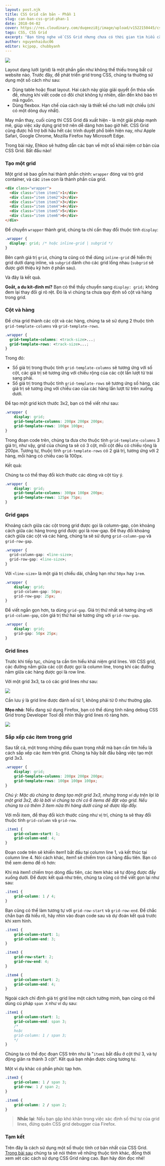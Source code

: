 ```yaml
---
layout: post.njk
title: CSS Grid căn bản - Phần 1
slug: can-ban-css-grid-phan-1
date: 2018-04-02
cover: https://res.cloudinary.com/duqeezi8j/image/upload/v1522150445/cssgrid.025372ef_dcvvub.png
tags: CSS, CSS Grid
excerpt: "Bạn từng nghe về CSS Grid nhưng chưa có thời gian tìm hiểu cặn kẽ? Không sao, Ehkoo sẽ giúp bạn khám phá NGAY những tính năng vượt trội của CSS Grid trong việc xây dựng layout."
author: nguyenhaiduc06
editor: kcjpop, chubbyanh
---
```

![](https://res.cloudinary.com/duqeezi8j/image/upload/v1522150445/cssgrid.025372ef_dcvvub.png)

Layout dạng lưới (grid) là một phần gần như không thể thiếu trong bất cứ website nào. Trước đây, để phát triển grid trong CSS, chúng ta thường sử dụng một số cách như sau:

* Dùng table hoặc float layout. Hai cách này giúp giải quyết ổn thỏa vấn đề, nhưng khi viết code có đôi chút không tự nhiên, dẫn đến khó bảo trì mã nguồn.
* Dùng flexbox. Hạn chế của cách này là thiết kế cho lưới một chiều (chỉ có một dòng duy nhất).

May mắn thay, cuối cùng thì CSS Grid đã xuất hiện - là một giải pháp mạnh mẽ, giúp việc xây dựng grid trở nên dễ dàng hơn bao giờ hết. CSS Grid cũng được hỗ trợ bởi hầu hết các trình duyệt phổ biến hiện nay, như Apple Safari, Google Chrome, Mozilla Firefox hay Microsoft Edge.

Trong bài này, Ehkoo sẽ hướng dẫn các bạn về một số khái niệm cơ bản của CSS Grid. Bắt đầu nào!

### Tạo một grid

Một grid sẽ bao gồm hai thành phần chính: `wrapper` đóng vai trò grid container, và các `item` con là thành phần của grid.

```html
<div class="wrapper">
  <div class="item item1">1</div>
  <div class="item item2">2</div>
  <div class="item item3">3</div>
  <div class="item item4">4</div>
  <div class="item item5">5</div>
  <div class="item item6">6</div>
</div>
```

Để chuyển `wrapper` thành grid, chúng ta chỉ cần thay đổi thuộc tính `display`:

```css
.wrapper {
  display: grid; /* hoặc inline-grid | subgrid */
}
```

Bên cạnh giá trị `grid`, chúng ta cũng có thể dùng `inline-grid` để hiển thị grid dưới dạng inline,  và `subgrid` dành cho các grid lồng nhau (`subgrid` sẽ được giới thiệu kỹ hơn ở phần sau).

Và đây là kết quả.
<script async src="//jsfiddle.net/tv2r4ead/6/embed/result,html,css/"></script>

**Goắt, a du kít-đinh mi?**
Bạn có thể thấy chuyển sang `display: grid;` không đem lại thay đổi gì rõ rệt. Đó là vì chúng ta chưa quy định số cột và hàng trong grid.

### Cột và hàng

Để chia grid thành các cột và các hàng, chúng ta sẽ sử dụng 2 thuộc tính `grid-template-columns` và `grid-template-rows`.

```css
.wrapper {
  grid-template-columns: <track-size>...;
  grid-template-rows: <track-size>...;
}
```

Trong đó:

* Số giá trị trong thuộc tính `grid-template-columns` sẽ tương ứng với số cột, các giá trị sẽ tương ứng với chiều rộng của các cột lần lượt từ trái sang phải.
* Số giá trị trong thuộc tính `grid-template-rows` sẽ tương ứng số hàng, các giá trị sẽ tương ứng  với chiều cao của các hàng lần lượt từ trên xuống dưới.

Để tạo một grid kích thước 3x2, bạn có thể viết như sau:

```css
.wrapper {
    display: grid;
    grid-template-columns: 200px 200px 200px;
    grid-template-rows: 100px 100px;
}
```

Trong đoạn code trên, chúng ta đưa cho thuộc tính `grid-template-columns` 3 giá trị, như vậy, grid của chúng ta sẽ có 3 cột, mỗi cột đều có chiều rộng là 200px. Tương tự, thuộc tính `grid-template-rows` có 2 giá trị, tương ứng với 2 hàng, mỗi hàng có chiều cao là 100px.

Kết quả:

<script async src="//jsfiddle.net/tv2r4ead/10/embed/result,html,css/"></script>

Chúng ta có thể thay đổi kích thước các dòng và cột tùy ý.

```css
.wrapper {
    display: grid;
    grid-template-columns: 300px 100px 200px;
    grid-template-rows: 125px 75px;
}
```

<script async src="//jsfiddle.net/tv2r4ead/11/embed/result,html,css/"></script>

### Grid gaps

Khoảng cách giữa các cột trong grid được gọi là column-gap, còn khoảng cách giữa các hàng trong grid được gọi là row-gap.
Để thay đổi khoảng cách giữa các cột và các hàng, chúng ta sẽ sử dụng `grid-column-gap` và `grid-row-gap`.

```css
.wrapper {
  grid-column-gap: <line-size>;
  grid-row-gap: <line-size>;
}
```

Với `<line-size>` là một giá trị chiều dài, chẳng hạn như `50px` hay `1rem`.

```css
.wrapper {
    display: grid;
    grid-column-gap: 50px;
    grid-row-gap: 25px;
}
```

Để viết ngắn gọn hơn, ta dùng `grid-gap`. Giá trị thứ nhất sẽ tương ứng với `grid-column-gap`, còn giá trị thứ hai sẽ tương ứng với `grid-row-gap`.

```css
.wrapper {
    display: grid;
    grid-gap: 50px 25px;
}
```

<script async src="//jsfiddle.net/tv2r4ead/12/embed/result,html,css/"></script>

### Grid lines

Trước khi tiếp tục, chúng ta cần tìm hiểu khái niệm grid lines. Với CSS grid, các đường nằm giữa các cột được gọi là column line, trong khi các đường nằm giữa các hàng được gọi là row line.

Với một grid 3x3, ta có các grid lines như sau:

![](https://res.cloudinary.com/duqeezi8j/image/upload/v1522576022/i3yuE1s_snye0v.jpg)

Cần lưu ý là grid line được đánh số từ 1, không phải từ 0 như thường gặp.

**Mẹo nhỏ**: Nếu đang sử dụng Firefox, bạn có thể dùng tính năng debug CSS Grid trong Developer Tool để nhìn thấy grid lines rõ ràng hơn.

![](https://res.cloudinary.com/duqeezi8j/image/upload/v1522579953/debugger_zjreqh.png)

### Sắp xếp các item trong grid

Sau tất cả, một trong những điều quan trọng nhất mà bạn cần tìm hiểu là cách sắp xếp các item trên grid. Chúng ta hãy bắt đầu bằng việc tạo một grid 3x3.

```css
.wrapper {
    display: grid;
    grid-template-columns: 200px 200px 200px;
    grid-template-rows: 100px 100px 100px;
}
```
<script async src="//jsfiddle.net/tv2r4ead/14/embed/result,html,css/"></script>

*Chú ý: Mặc dù chúng ta đang tạo một grid 3x3, nhưng trong ví dụ trên lại là một grid 3x2, đó là bởi vì chúng ta chỉ có 6 items để đặt vào grid. Nếu chúng ta có thêm 3 item nữa thì hàng dưới cùng sẽ được lấp đầy.*

Với mỗi item, để thay đổi kích thước cũng như vị trí, chúng ta sẽ thay đổi thuộc tính `grid-column` và `grid-row`.

```css
.item1 {
    grid-column-start: 1;
    grid-column-end: 4;
}
```

Đoạn code trên sẽ khiến item1 bắt đầu tại column line 1, và kết thúc tại column line 4. Nói cách khác, item1 sẽ chiếm trọn cả hàng đầu tiên. Bạn có thể xem demo để rõ hơn:

<script async src="//jsfiddle.net/tv2r4ead/15/embed/result,html,css/"></script>

Khi mà item1 chiếm trọn dòng đầu tiên, các item khác sẽ tự động được đẩy xuống dưới. Để được kết quả như trên, chúng ta cũng có thể viết gọn lại như sau:

```css
.item1 {
    grid-column: 1 / 4;
}
```

Bạn cũng có thể làm tương tự với `grid-row-start` và `grid-row-end`.
Để chắc chắn bạn đã hiểu rõ, hãy nhìn vào đoạn code sau và dự đoán kết quả trước khi xem hình.

```css
.item1 {
    grid-column-start: 1;
    grid-column-end: 3;
}

.item3 {
    grid-row-start: 2;
    grid-row-end: 4;
}

.item4 {
    grid-column-start: 2;
    grid-column-end: 4;
}
```

<script async src="//jsfiddle.net/tv2r4ead/17/embed/result,html,css/"></script>

Ngoài cách chỉ định giá trị grid line một cách tường minh, bạn cũng có thể dùng cú pháp `span X` như ví dụ sau:

```css
.item1 {
    grid-column-start: 1;
    grid-column-end: span 3;
    /*
    hoặc
    grid-column: 1 / span 3;
    */
}
```

Chúng ta có thể đọc đoạn CSS trên như là "`item1` bắt đầu ở cột thứ 3, và tự động giãn ra thành 3 cột". Kết quả bạn nhận được cũng tương tự.

<script async src="//jsfiddle.net/tv2r4ead/19/embed/result,html,css/"></script>

Một ví dụ khác có phần phức tạp hơn.
```css
.item3 {
    grid-column: 1 / span 3;
    grid-row: 1 / span 2;
}

.item6 {
    grid-column: 2 / span 2;
}
```

<script async src="//jsfiddle.net/tv2r4ead/23/embed/result,html,css/"></script>

> **Nhắc lại**: Nếu bạn gặp khó khăn trong việc xác định số thứ tự của grid lines, đừng quên CSS grid debugger của Firefox.


### Tạm kết

Trên đây là cách sử dụng một số thuộc tính cơ bản nhất của CSS Grid. [Trong bài sau](https://ehkoo.com/bai-viet/can-ban-css-grid-phan-2) chúng ta sẽ nói thêm về những thuộc tính khác, đồng thời xem xét các cách sử dụng CSS Grid nâng cao. Bạn hãy đón đọc nhé!
